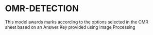 # OMR-DETECTION
This model awards marks according to the options selected in the OMR sheet  based on an Answer Key provided using Image Processing
